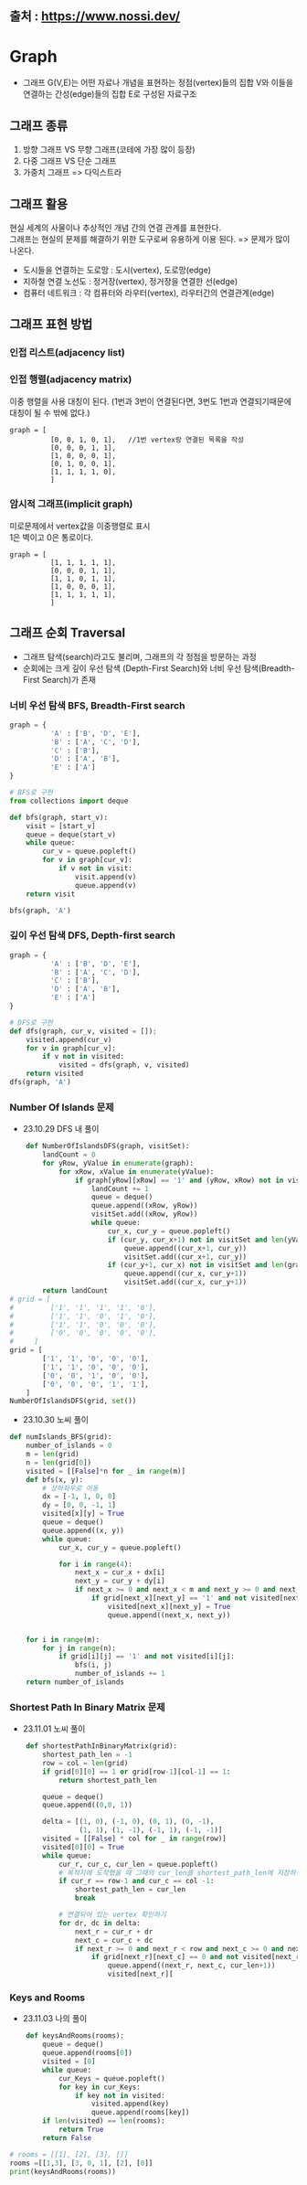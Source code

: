 출처 : https://www.nossi.dev/
------
# Graph
- 그래프 G(V,E)는 어떤 자료나 개념을 표현하는 정점(vertex)들의 집합 V와 이들을 연결하는 간성(edge)들의 집합 E로 구성된 자료구조

## 그래프 종류
1. 방향 그래프 VS 무향 그래프(코테에 가장 많이 등장)
2. 다중 그래프 VS 단순 그래프
3. 가중치 그래프 => 다익스트라

## 그래프 활용  
현실 세계의 사물이나 추상적인 개념 간의 연결 관계를 표현한다.  
그래프는 현실의 문제를 해결하기 위한 도구로써 유용하게 이용 된다. => 문제가 많이 나온다.
- 도시들을 연결하는 도로망 : 도시(vertex), 도로망(edge)
- 지하철 연결 노선도 : 정거장(vertex), 정거장을 연결한 선(edge)
- 컴퓨터 네트워크 : 각 컴퓨터와 라우터(vertex), 라우터간의 연결관계(edge)

## 그래프 표현 방법

### 인접 리스트(adjacency list)
### 인접 행렬(adjacency matrix)
이중 행렬을 사용 
대칭이 된다. (1번과 3번이 연결된다면, 3번도 1번과 연결되기때문에 대칭이 될 수 밖에 없다.) 
```
graph = [  
          [0, 0, 1, 0, 1],   //1번 vertex랑 연결된 목록을 작성
          [0, 0, 0, 1, 1],  
          [1, 0, 0, 0, 1],  
          [0, 1, 0, 0, 1],  
          [1, 1, 1, 1, 0],  
          ]
```
### 암시적 그래프(implicit graph)
미로문제에서 vertex값을 이중행렬로 표시  
1은 벽이고 0은 통로이다.
```
graph = [  
          [1, 1, 1, 1, 1],   
          [0, 0, 0, 1, 1],  
          [1, 1, 0, 1, 1],  
          [1, 0, 0, 0, 1],  
          [1, 1, 1, 1, 1],  
          ]
```

## 그래프 순회 Traversal
- 그래프 탐색(search)라고도 불리며, 그래프의 각 정점을 방문하는 과정
- 순회에는 크게 깊이 우선 탐색 (Depth-First Search)와 너비 우선 탐색(Breadth-First Search)가 존재

### 너비 우선 탐색 BFS, Breadth-First search 

```python
graph = {
          'A' : ['B', 'D', 'E'],
          'B' : ['A', 'C', 'D'],
          'C' : ['B'],
          'D' : ['A', 'B'],
          'E' : ['A']
}

# BFS로 구현
from collections import deque

def bfs(graph, start_v):
    visit = [start_v]
    queue = deque(start_v)
    while queue:
        cur_v = queue.popleft()
        for v in graph[cur_v]:
            if v not in visit:
                visit.append(v)
                queue.append(v)
    return visit

bfs(graph, 'A')
```
### 깊이 우선 탐색 DFS, Depth-first search 

```python
graph = {
          'A' : ['B', 'D', 'E'],
          'B' : ['A', 'C', 'D'],
          'C' : ['B'],
          'D' : ['A', 'B'],
          'E' : ['A']
}

# DFS로 구현
def dfs(graph, cur_v, visited = []);
    visited.append(cur_v)
    for v in graph[cur_v]:
        if v not in visited:
            visited = dfs(graph, v, visited)
    return visited
dfs(graph, 'A')
```

### Number Of Islands 문제  
- 23.10.29 DFS 내 풀이
```python
    def NumberOfIslandsDFS(graph, visitSet):
        landCount = 0
        for yRow, yValue in enumerate(graph):
            for xRow, xValue in enumerate(yValue):
                if graph[yRow][xRow] == '1' and (yRow, xRow) not in visitSet:
                    landCount += 1
                    queue = deque()
                    queue.append((xRow, yRow))
                    visitSet.add((xRow, yRow))
                    while queue:
                        cur_x, cur_y = queue.popleft()
                        if (cur_y, cur_x+1) not in visitSet and len(yValue) > cur_x +1 and graph[cur_y][cur_x+1] == '1':
                            queue.append((cur_x+1, cur_y))
                            visitSet.add((cur_x+1, cur_y))
                        if (cur_y+1, cur_x) not in visitSet and len(graph) > cur_y+1 and graph[cur_y+1] == '1':
                            queue.append((cur_x, cur_y+1))
                            visitSet.add((cur_x, cur_y+1))
        return landCount
# grid = [
#         ['1', '1', '1', '1', '0'],
#         ['1', '1', '0', '1', '0'],
#         ['1', '1', '0', '0', '0'],
#         ['0', '0', '0', '0', '0'],
#     ]
grid = [
        ['1', '1', '0', '0', '0'],
        ['1', '1', '0', '0', '0'],
        ['0', '0', '1', '0', '0'],
        ['0', '0', '0', '1', '1'],
    ]
NumberOfIslandsDFS(grid, set())
```
- 23.10.30 노씨 풀이
```python
def numIslands_BFS(grid):
    number_of_islands = 0
    m = len(grid)
    n = len(grid[0])
    visited = [[False]*n for _ in range(m)]
    def bfs(x, y):
        # 상하좌우로 이동
        dx = [-1, 1, 0, 0]
        dy = [0, 0, -1, 1]
        visited[x][y] = True
        queue = deque()
        queue.append((x, y))
        while queue:
            cur_x, cur_y = queue.popleft()

            for i in range(4):
                next_x = cur_x + dx[i]
                next_y = cur_y + dy[i]
                if next_x >= 0 and next_x < m and next_y >= 0 and next_y < n : # 방문하면 안되는 좌표
                    if grid[next_x][next_y] == '1' and not visited[next_x][next_y] :# and 물인곳 방문 X and 방문했던곳 방문 X :
                        visited[next_x][next_y] = True
                        queue.append((next_x, next_y))


    for i in range(m):
        for j in range(n):
            if grid[i][j] == '1' and not visited[i][j]:
                bfs(i, j)
                number_of_islands += 1
    return number_of_islands
```

### Shortest Path In Binary Matrix 문제 
- 23.11.01 노씨 풀이
```python
    def shortestPathInBinaryMatrix(grid):
        shortest_path_len = -1
        row = col = len(grid)
        if grid[0][0] == 1 or grid[row-1][col-1] == 1:
            return shortest_path_len

        queue = deque()
        queue.append((0,0, 1))

        delta = [(1, 0), (-1, 0), (0, 1), (0, -1),
                 (1, 1), (1, -1), (-1, 1), (-1, -1)]
        visited = [[False] * col for _ in range(row)]
        visited[0][0] = True
        while queue:
            cur_r, cur_c, cur_len = queue.popleft()
            # 목적지에 도착했을 때 그때의 cur_len를 shortest_path_len에 저장하면 된다.
            if cur_r == row-1 and cur_c == col -1:
                shortest_path_len = cur_len
                break

            # 연결되어 있는 vertex 확인하기
            for dr, dc in delta:
                next_r = cur_r + dr
                next_c = cur_c + dc
                if next_r >= 0 and next_r < row and next_c >= 0 and next_c < col:
                    if grid[next_r][next_c] == 0 and not visited[next_r][next_c]:
                        queue.append((next_r, next_c, cur_len+1))
                        visited[next_r][
```

### Keys and Rooms
- 23.11.03 나의 풀이

```python
    def keysAndRooms(rooms):
        queue = deque()
        queue.append(rooms[0])
        visited = [0]
        while queue:
            cur_Keys = queue.popleft()
            for key in cur_Keys:
                if key not in visited:
                    visited.append(key)
                    queue.append(rooms[key])
        if len(visited) == len(rooms):
            return True
        return False

# rooms = [[1], [2], [3], []]
rooms =[[1,3], [3, 0, 1], [2], [0]]
print(keysAndRooms(rooms))
```

















